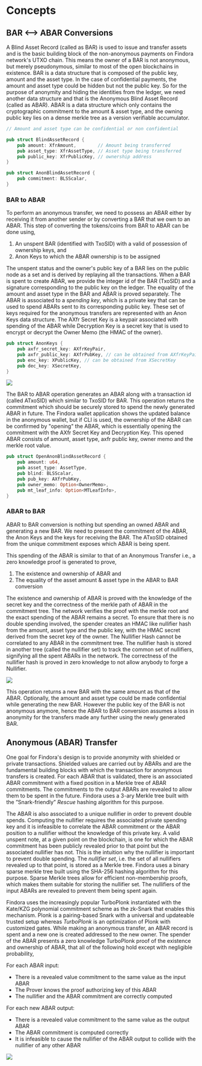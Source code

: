 # Concepts 

## BAR <--> ABAR Conversions

A Blind Asset Record (called as BAR) is used to issue and transfer assets and is the basic building block of the non-anonymous payments on Findora network's UTXO chain. This means the owner of a BAR is not anonymous, but merely pseudonymous, similar to most of the open blockchains in existence. BAR is a data structure that is composed of the public key, amount and the asset type. In the case of confidential payments, the amount and asset type could be hidden but not the public key. So for the purpose of anonymity and hiding the identities from the ledger, we need another data structure and that is the Anonymous Blind Asset Record (called as ABAR). ABAR is a data structure which only contains the cryptographic commitment to the amount & asset type, and the owning public key lies on a dense merkle tree as a version verifiable accumulator.
<!--- is the randomized version of the owning public key with the randomizer unknown to the network. -->

```rust
// Amount and asset type can be confidential or non confidential

pub struct BlindAssetRecord {
    pub amount: XfrAmount,        // Amount being transferred
    pub asset_type: XfrAssetType, // Asset type being transferred
    pub public_key: XfrPublicKey, // ownership address
}
```
```rust
pub struct AnonBlindAssetRecord {
    pub commitment: BLSScalar,
}
```

### BAR to ABAR
To perform an anonymous transfer, we need to possess an ABAR either by receiving it from another sender or by converting a BAR that we own to an ABAR. This step of converting the tokens/coins from BAR to ABAR can be done using,
1. An unspent BAR (identified with TxoSID) with a valid of possession of ownership keys, and
2. Anon Keys to which the ABAR ownership is to be assigned
<!--- ABAR consists of the cryptographic commitment to the amount along with the randomized public key, which is unique to each transaction. The BAR to ABAR operation returns a randomizer aka the diversifier, which is required for further transfers as the randomized public key which gets stored on the ledger through the ABAR is obtained only from the randomizer and the anonymous (non-randomized) public key of the user.-->

The unspent status and the owner's public key of a BAR lies on the public node as a set and is derived by replaying all the transactions. When a BAR is spent to create ABAR, we provide the integer id of the BAR (TxoSID) and a signature corresponding to the public key on the ledger. The equality of the amount and asset type in the BAR and ABAR is proved separately. The ABAR is associated to a *spending key*, which is a private key that can be used to spend ABARs sent to its corresponding public key. These set of keys required for the anonymous transfers are represented with an Anon Keys data structure. The AXfr Secret Key is a keypair associated with spending of the ABAR while Decryption Key is a secret key that is used to encrypt or decrypt the Owner Memo (the HMAC of the owner).

```rust
pub struct AnonKeys {
    pub axfr_secret_key: AXfrKeyPair,
    pub axfr_public_key: AXfrPubKey, // can be obtained from AXfrKeyPair
    pub enc_key: XPublicKey, // can be obtained from XSecretKey
    pub dec_key: XSecretKey, 
}
```

![](https://i.imgur.com/fnFWUh3.jpeg)

The BAR to ABAR operation generates an ABAR along with a transaction id (called ATxoSID) which similar to TxoSID for BAR. This operation returns the commitment which should be securely stored to spend the newly generated ABAR in future. The Findora wallet application shows the updated balance in the anonymous wallet, but if CLI is used, the ownership of the ABAR can be confirmed by "opening" the ABAR, which is essentially opening the commitment with the AXfr Secret Key and Decryption Key. This opened ABAR consists of amount, asset type, axfr public key, owner memo and the merkle root value.

```rust
pub struct OpenAnonBlindAssetRecord {
    pub amount: u64,
    pub asset_type: AssetType,
    pub blind: BLSScalar,
    pub pub_key: AXfrPubKey,
    pub owner_memo: Option<OwnerMemo>,
    pub mt_leaf_info: Option<MTLeafInfo>,
}
```

### ABAR to BAR

ABAR to BAR conversion is nothing but spending an owned ABAR and generating a new BAR. We need to present the commitment of the ABAR, the Anon Keys and the keys for receiving the BAR. The ATxoSID obtained from the unique commitment exposes which ABAR is being spent.

This spending of the ABAR is similar to that of an Anonymous Transfer i.e., a zero knowledge proof is generated to prove,
1. The existence and ownership of ABAR and
2. The equality of the asset amount & asset type in the ABAR to BAR conversion

The existence and ownership of ABAR is proved with the knowledge of the secret key and the correctness of the merkle path of ABAR in the commitment tree. The network verifies the proof with the merkle root and the exact spending of the ABAR remains a secret. To ensure that there is no double spending involved, the spender creates an HMAC like nullifier hash from the amount, asset type and the public key, with the HMAC secret derived from the secret key of the owner. The Nullifier Hash cannot be correlated to any ABAR in the commitment tree. The nullifier hash is stored in another tree (called the nullifier set) to track the common set of nullifiers, signifying all the spent ABARs in the network. The correctness of the nullifier hash is proved in zero knowledge to not allow anybody to forge a Nullifier.

![](https://i.imgur.com/OkZGIdU.png)

This operation returns a new BAR with the same amount as that of the ABAR. Optionally, the amount and asset type could be made confidential while generating the new BAR. However the public key of the BAR is not anonymous anymore, hence the ABAR to BAR conversion assumes a loss in anonymity for the transfers made any further using the newly generated BAR.

## Anonymous (ABAR) Transfer

One goal for Findora's design is to provide anonymity with shielded or private transactions. Shielded values are carried out by ABARs and are the fundamental building blocks with which the transaction for anonymous transfers is created. For each ABAR that is validated, there is an associated ABAR commitment with a fixed position in a Merkle tree of ABAR commitments. The commitments to the output ABARs are revealed to allow them to be spent in the future. Findora uses a 3-ary Merkle tree built with the ”Snark-friendly” *Rescue* hashing algorithm for this purpose.

The ABAR is also associated to a unique nullifier in order to prevent double spends. Computing the nullifier requires the associated private spending key and it is infeasible to correlate the ABAR commitment or the ABAR position to a nullifier without the knowledge of this private key. A valid unspent note, at a given point on the blockchain, is one for which the ABAR commitment has been publicly revealed prior to that point but the associated nullifier has not. This is the intuition why the nullifier is important to prevent double spending. The *nullifier set*, i.e. the set of all nullifiers revealed up to that point, is stored as a Merkle tree. Findora uses a binary sparse merkle tree built using the SHA-256 hashing algorithm for this purpose. Sparse Merkle trees allow for efficient non-membership proofs, which makes them suitable for storing the nullifier set. The nullifiers of the input ABARs are revealed to prevent them being spent again.

Findora uses the increasingly popular TurboPlonk instantiated with the Kate/KZG polynomial commitment scheme as the zk-Snark that enables this mechanism. Plonk is a pairing-based Snark with a universal and updateable trusted setup whereas *TurboPlonk* is an optimization of Plonk with customized gates. While making an anonymous transfer, an ABAR record is spent and a new one is created addressed to the new owner. The spender of the ABAR presents a zero knowledge TurboPlonk proof of the existence and ownership of ABAR, that all of the following hold except with negligible probability,

For each ABAR input:

* There is a revealed value commitment to the same value as the input ABAR
* The Prover knows the proof authorizing key of this ABAR
* The nullifier and the ABAR commitment are correctly computed

For each new ABAR output:

* There is a revealed value commitment to the same value as the output ABAR
* The ABAR commitment is computed correctly
* It is infeasible to cause the nullifier of the ABAR output to collide with the nullifier of any other ABAR

![](https://i.imgur.com/wQnXExC.png)